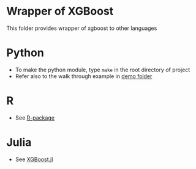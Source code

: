 Wrapper of XGBoost
=====
This folder provides wrapper of xgboost to other languages

Python
=====
* To make the python module, type ```make``` in the root directory of project
* Refer also to the walk through example in [demo folder](../demo/guide-python)

R
=====
* See [R-package](../R-package)

Julia
=====
* See [XGBoost.jl](https://github.com/antinucleon/XGBoost.jl)
